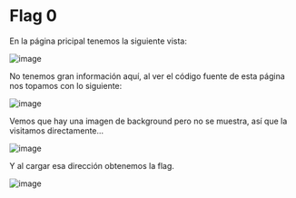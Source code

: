 # Flag 0
En la página pricipal tenemos la siguiente vista:

![image](https://user-images.githubusercontent.com/43856126/113806013-17a88f80-9751-11eb-96d7-7310205dac99.png)


No tenemos gran información aquí, al ver el código fuente de esta página nos topamos con lo siguiente:

![image](https://user-images.githubusercontent.com/43856126/113806148-56d6e080-9751-11eb-8acd-d0ce355c7e51.png)

Vemos que hay una imagen de background pero no se muestra, así que la visitamos directamente...


![image](https://user-images.githubusercontent.com/43856126/113806282-88e84280-9751-11eb-9615-65142f325dfd.png)

Y al cargar esa dirección obtenemos la flag.


![image](https://user-images.githubusercontent.com/43856126/113806432-cbaa1a80-9751-11eb-93e9-9265e23c743d.png)

